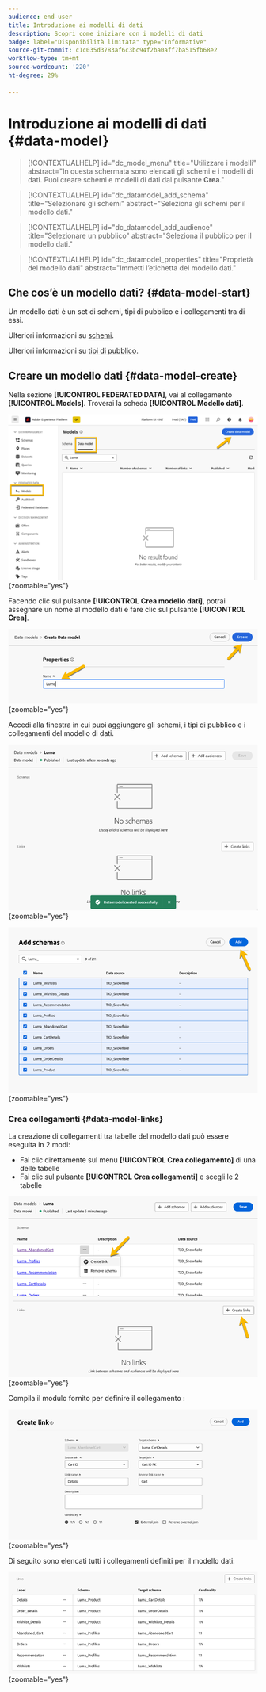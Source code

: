 ```yaml
---
audience: end-user
title: Introduzione ai modelli di dati
description: Scopri come iniziare con i modelli di dati
badge: label="Disponibilità limitata" type="Informative"
source-git-commit: c1c035d3783af6c3bc94f2ba0aff7ba515fb68e2
workflow-type: tm+mt
source-wordcount: '220'
ht-degree: 29%

---
```


# Introduzione ai modelli di dati {#data-model}


>[!CONTEXTUALHELP]
>id="dc_model_menu"
>title="Utilizzare i modelli"
>abstract="In questa schermata sono elencati gli schemi e i modelli di dati. Puoi creare schemi e modelli di dati dal pulsante **Crea**."

>[!CONTEXTUALHELP]
>id="dc_datamodel_add_schema"
>title="Selezionare gli schemi"
>abstract="Seleziona gli schemi per il modello dati."


>[!CONTEXTUALHELP]
>id="dc_datamodel_add_audience"
>title="Selezionare un pubblico"
>abstract="Seleziona il pubblico per il modello dati."

>[!CONTEXTUALHELP]
>id="dc_datamodel_properties"
>title="Proprietà del modello dati"
>abstract="Immetti l’etichetta del modello dati."


## Che cos’è un modello dati? {#data-model-start}

Un modello dati è un set di schemi, tipi di pubblico e i collegamenti tra di essi.

Ulteriori informazioni su [schemi](../customer/schemas.md#schema-start).

Ulteriori informazioni su [tipi di pubblico](../start/audiences.md).

## Creare un modello dati {#data-model-create}

Nella sezione **[!UICONTROL FEDERATED DATA]**, vai al collegamento **[!UICONTROL Models]**. Troverai la scheda **[!UICONTROL Modello dati]**.

![](assets/datamodel_create.png){zoomable="yes"}

Facendo clic sul pulsante **[!UICONTROL Crea modello dati]**, potrai assegnare un nome al modello dati e fare clic sul pulsante **[!UICONTROL Crea]**.

![](assets/datamodel_name.png){zoomable="yes"}

Accedi alla finestra in cui puoi aggiungere gli schemi, i tipi di pubblico e i collegamenti del modello di dati.

![](assets/datamodel_created.png){zoomable="yes"}

![](assets/datamodel_schemas.png){zoomable="yes"}

### Crea collegamenti {#data-model-links}

La creazione di collegamenti tra tabelle del modello dati può essere eseguita in 2 modi:

- Fai clic direttamente sul menu **[!UICONTROL Crea collegamento]** di una delle tabelle
- Fai clic sul pulsante **[!UICONTROL Crea collegamenti]** e scegli le 2 tabelle

![](assets/datamodel_createlinks.png){zoomable="yes"}

Compila il modulo fornito per definire il collegamento :

![](assets/datamodel_link.png){zoomable="yes"}

Di seguito sono elencati tutti i collegamenti definiti per il modello dati:

![](assets/datamodel_alllinks.png){zoomable="yes"}
